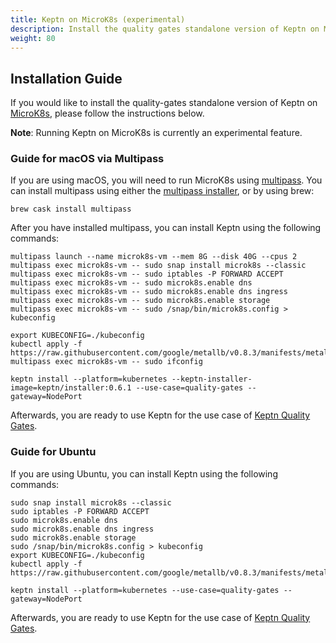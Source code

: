 ```yaml
---
title: Keptn on MicroK8s (experimental)
description: Install the quality gates standalone version of Keptn on Microk8s. 
weight: 80
---
```


## Installation Guide

If you would like to install the quality-gates standalone version of Keptn on [MicroK8s](https://microk8s.io/), please follow the instructions below.

**Note**: Running Keptn on MicroK8s is currently an experimental feature.

### Guide for macOS via Multipass

If you are using macOS, you will need to run MicroK8s using [multipass](https://multipass.run/). You can install multipass using either the [multipass installer](https://github.com/canonical/multipass/releases/download/v1.0.0/multipass-1.0.0%2Bmac-Darwin.pkg), or by using brew:

  ```console
  brew cask install multipass
  ```

After you have installed multipass, you can install Keptn using the following commands:

  ```console
  multipass launch --name microk8s-vm --mem 8G --disk 40G --cpus 2
  multipass exec microk8s-vm -- sudo snap install microk8s --classic
  multipass exec microk8s-vm -- sudo iptables -P FORWARD ACCEPT
  multipass exec microk8s-vm -- sudo microk8s.enable dns
  multipass exec microk8s-vm -- sudo microk8s.enable dns ingress
  multipass exec microk8s-vm -- sudo microk8s.enable storage
  multipass exec microk8s-vm -- sudo /snap/bin/microk8s.config > kubeconfig

  export KUBECONFIG=./kubeconfig
  kubectl apply -f https://raw.githubusercontent.com/google/metallb/v0.8.3/manifests/metallb.yaml
  multipass exec microk8s-vm -- sudo ifconfig

  keptn install --platform=kubernetes --keptn-installer-image=keptn/installer:0.6.1 --use-case=quality-gates --gateway=NodePort
  ```

Afterwards, you are ready to use Keptn for the use case of [Keptn Quality Gates](../../../concepts/quality_gates/).

### Guide for Ubuntu

If you are using Ubuntu, you can install Keptn using the following commands:

  ```console
  sudo snap install microk8s --classic
  sudo iptables -P FORWARD ACCEPT
  sudo microk8s.enable dns
  sudo microk8s.enable dns ingress
  sudo microk8s.enable storage
  sudo /snap/bin/microk8s.config > kubeconfig
  export KUBECONFIG=./kubeconfig
  kubectl apply -f https://raw.githubusercontent.com/google/metallb/v0.8.3/manifests/metallb.yaml

  keptn install --platform=kubernetes --use-case=quality-gates --gateway=NodePort
  ```

Afterwards, you are ready to use Keptn for the use case of [Keptn Quality Gates](../../usecases/quality-gates/).
